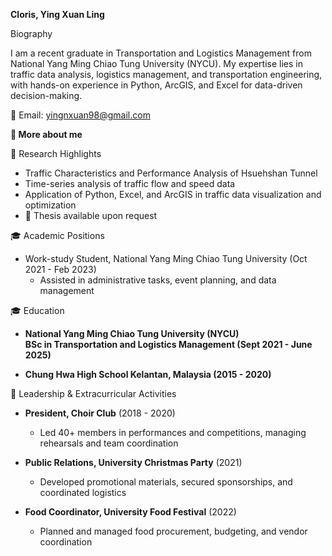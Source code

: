 **Cloris, Ying Xuan Ling**

Biography

I am a recent graduate in Transportation and Logistics Management from National Yang Ming Chiao Tung University (NYCU). My expertise lies in traffic data analysis, logistics management, and transportation engineering, with hands-on experience in Python, ArcGIS, and Excel for data-driven decision-making.

📧 Email: yingnxuan98@gmail.com

**🔗 More about me**

📌 Research Highlights
- Traffic Characteristics and Performance Analysis of Hsuehshan Tunnel
- Time-series analysis of traffic flow and speed data
- Application of Python, Excel, and ArcGIS in traffic data visualization and optimization
- 📄 Thesis available upon request

🎓 Academic Positions
- Work-study Student, National Yang Ming Chiao Tung University (Oct 2021 - Feb 2023)
  - Assisted in administrative tasks, event planning, and data management

🎓 Education
- **National Yang Ming Chiao Tung University (NYCU)**  
  **BSc in Transportation and Logistics Management (Sept 2021 - June 2025)**  

- **Chung Hwa High School Kelantan, Malaysia (2015 - 2020)**

🎤 Leadership & Extracurricular Activities
- **President, Choir Club** (2018 - 2020)  
  - Led 40+ members in performances and competitions, managing rehearsals and team coordination

- **Public Relations, University Christmas Party** (2021)  
  - Developed promotional materials, secured sponsorships, and coordinated logistics

- **Food Coordinator, University Food Festival** (2022)  
  - Planned and managed food procurement, budgeting, and vendor coordination

